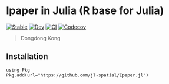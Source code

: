 # Ipaper in Julia (R base for Julia)

[![Stable](https://img.shields.io/badge/docs-stable-blue.svg)](https://jl-spatial.github.io/Ipaper.jl/stable)
[![Dev](https://img.shields.io/badge/docs-dev-blue.svg)](https://jl-spatial.github.io/Ipaper.jl/dev)
[![CI](https://github.com/jl-spatial/Ipaper.jl/actions/workflows/CI.yml/badge.svg)](https://github.com/jl-spatial/Ipaper.jl/actions/workflows/CI.yml)
[![Codecov](https://codecov.io/gh/jl-spatial/Ipaper.jl/branch/master/graph/badge.svg)](https://codecov.io/gh/jl-spatial/Ipaper.jl)

> Dongdong Kong

## Installation

```
using Pkg
Pkg.add(url="https://github.com/jl-spatial/Ipaper.jl")
```
